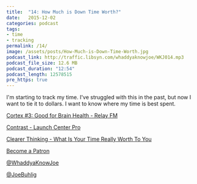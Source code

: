 ```yaml
---
title:  "14: How Much is Down Time Worth?"
date:   2015-12-02
categories: podcast
tags:
- time
- tracking
permalink: /14/
image: /assets/posts/How-Much-is-Down-Time-Worth.jpg
podcast_link: http://traffic.libsyn.com/whaddyaknowjoe/WKJ014.mp3
podcast_file_size: 12.6 MB
podcast_duration: "12:54"
podcast_length: 12578515
pre_https: true
---
```


I'm starting to track my time. I've struggled with this in the past, but now I want to tie it to dollars. I want to know where my time is best spent.
<!--more-->

[Cortex #3: Good for Brain Health - Relay FM](http://www.relay.fm/cortex/3)

[Contrast - Launch Center Pro](http://contrast.co/launch-center-pro/)

[‎Clearer Thinking - What Is Your Time Really Worth To You](http://programs.clearerthinking.org/what_is_your_time_really_worth_to_you.html)

[Become a Patron](http://joebuhlig.com/patron/)

[@WhaddyaKnowJoe](https://twitter.com/whaddyaknowjoe)

[@JoeBuhlig](https://twitter.com/JoeBuhlig)